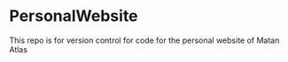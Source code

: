 # PersonalWebsite

This repo is for version control for code for the personal website of Matan Atlas
